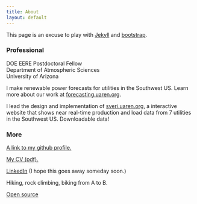 ```yaml
---
title: About
layout: default
---
```


This page is an excuse to play with [Jekyll](http://jekyllrb.com) and [bootstrap](http://getbootstrap.com).

<h3>
<a id="welcome" class="anchor" href="#welcome" aria-hidden="true"><span class="octicon octicon-link"></span></a>Professional</h3>

<p>
DOE EERE Postdoctoral Fellow<br>
Department of Atmospheric Sciences<br>
University of Arizona
</p>

<p>
I make renewable power forecasts for utilities in the Southwest US. Learn more about our work at <a href="https://forecasting.uaren.org">forecasting.uaren.org</a>.
</p>

<p>
I lead the design and implementation of <a href="https://sveri.uaren.org">sveri.uaren.org</a>, a interactive website that shows near real-time production and load data from 7 utilities in the Southwest US. Downloadable data!
</p>


<h3>
<a id="designer-templates" class="anchor" href="#designer-templates" aria-hidden="true"><span class="octicon octicon-link"></span></a>More</h3>

<p>
<a href="https://github.com/wholmgren">A link to my github profile.</a>
</p>

<p>
<a href="cv2014.pdf">My CV (pdf).</a>
</p>

<p>
<a href="http://lnkd.in/b-Vju58">LinkedIn</a> (I hope this goes away someday soon.)
</p>

<p>
Hiking, rock climbing, biking from A to B.
</p>

<p>
<a href="/open_source.html">Open source</a>
</p>
            
